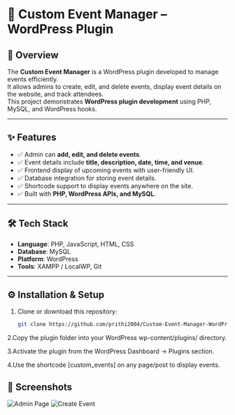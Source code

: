 # 🎉 Custom Event Manager – WordPress Plugin  

## 📌 Overview  
The **Custom Event Manager** is a WordPress plugin developed to manage events efficiently.  
It allows admins to create, edit, and delete events, display event details on the website, and track attendees.  
This project demonstrates **WordPress plugin development** using PHP, MySQL, and WordPress hooks.  

---

## ✨ Features  
- ✅ Admin can **add, edit, and delete events**.  
- ✅ Event details include **title, description, date, time, and venue**.  
- ✅ Frontend display of upcoming events with user-friendly UI.  
- ✅ Database integration for storing event details.  
- ✅ Shortcode support to display events anywhere on the site.  
- ✅ Built with **PHP, WordPress APIs, and MySQL**.  

---

## 🛠️ Tech Stack  
- **Language**: PHP, JavaScript, HTML, CSS  
- **Database**: MySQL  
- **Platform**: WordPress  
- **Tools**: XAMPP / LocalWP, Git  

---

## ⚙️ Installation & Setup  
1. Clone or download this repository:  
   ```bash
   git clone https://github.com/prithi2004/Custom-Event-Manager-WordPress-Project.git
2.Copy the plugin folder into your WordPress wp-content/plugins/ directory.

3.Activate the plugin from the WordPress Dashboard → Plugins section.

4.Use the shortcode [custom_events] on any page/post to display events.
## 📸 Screenshots

![Admin Page](screenshots/adminpage.png)
![Create Event](screenshots/Create-event.jpg)
